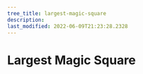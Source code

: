 ```yaml
---
tree_title: largest-magic-square
description: 
last_modified: 2022-06-09T21:23:28.2328
---
```


# Largest Magic Square

